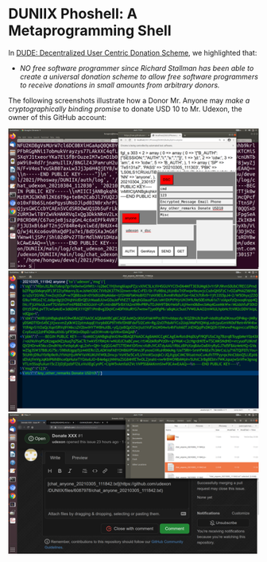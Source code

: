 # DUNIIX Phoshell: A Metaprogramming Shell

In [DUDE: Decentralized User Centric Donation Scheme](https://github.com/udexon/DUDE/blob/main/README.md), we highlighted that:

- _NO free software programmer since Richard Stallman has been able to create a universal donation scheme to allow free software programmers to receive donations in small amounts from arbitrary donors._

The following screenshots illustrate how a Donor Mr. Anyone may _make a cryptographically binding promise_ to donate USD 10 to Mr. Udexon, the owner of this GitHub account:

<img src="https://github.com/udexon/DUNIIX/blob/main/img/DUNIIX_Phoshell.png" width=600>
          
<img src="https://github.com/udexon/DUNIIX/blob/main/img/DUDE_DUCT.png" width=600>          

<img src="https://github.com/udexon/DUNIIX/blob/main/img/DUCT_github_issues.png" width=600>          


